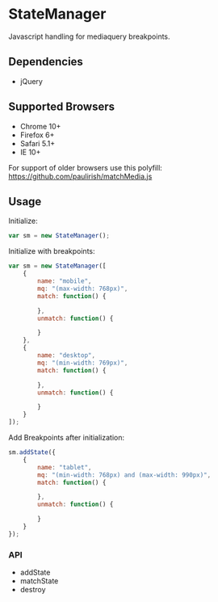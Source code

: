 # StateManager
Javascript handling for mediaquery breakpoints.

## Dependencies

* jQuery

## Supported Browsers

* Chrome 10+
* Firefox 6+
* Safari 5.1+
* IE 10+

For support of older browsers use this polyfill: https://github.com/paulirish/matchMedia.js

## Usage


Initialize:

```JavaScript
var sm = new StateManager();
```

Initialize with breakpoints:

```JavaScript
var sm = new StateManager([
    {
        name: "mobile",
        mq: "(max-width: 768px)",
        match: function() {

        },
        unmatch: function() {

        }
    },
    {
        name: "desktop",
        mq: "(min-width: 769px)",
        match: function() {

        },
        unmatch: function() {

        }
    }
]);
```

Add Breakpoints after initialization:

```JavaScript
sm.addState({
    {
        name: "tablet",
        mq: "(min-width: 768px) and (max-width: 990px)",
        match: function() {

        },
        unmatch: function() {

        }
    }
});
```

### API

* addState
* matchState
* destroy
